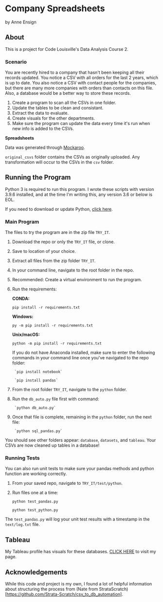 # Company Spreadsheets

by Anne Ensign

## About

This is a project for Code Louisville's Data Analysis Course 2.  

### Scenario

You are recently hired to a company that hasn't been keeping all their records updated. You notice a CSV with all orders for the last 2 years, which is up to date. You also notice a CSV with contact people for the companies, but there are many more companies with orders than contacts on this file. Also, a database would be a better way to store these records.

1. Create a program to scan all the CSVs in one folder.
2. Update the tables to be clean and consistant.
3. Extract the data to evaluate.
4. Create visuals for the other departments.
5. Make sure the program can update the data every time it's run when new info is added to the CSVs.

**Spreadsheets**

Data was generated through [Mockaroo](https://www.mockaroo.com).

`original_csvs` folder contains the CSVs as originally uploaded. Any transformation will occur to the CSVs in the `csv` folder.

## Running the Program

Python 3 is required to run this program. I wrote these scripts with version 3.9.6 installed, and at the time I'm writing this, any version 3.6 or below is EOL.

If you need to download or update Python, [click here](https://www.python.org).

### Main Program

The files to try the program are in the zip file `TRY_IT`.

1. Download the repo or only the `TRY_IT` file, or clone.
2. Save to location of your choice.
3. Extract all files from the zip folder `TRY_IT`.
4. In your command line, navigate to the root folder in the repo.
5. Recommended: Create a virtual environment to run the program.
6. Run the requirements:

     **CONDA:** 

     `pip install -r requirements.txt`

     **Windows:**

     `py -m pip install -r requirements.txt`

     **Unix/macOS:**

     `python -m pip install -r requirements.txt`

     If you do not have Anaconda installed, make sure to enter the following commands in your command line once you've navigated to the repo folder:
       
     	`pip install notebook`

     	`pip install pandas`
	
7. From the root folder `TRY_IT`, navigate to the `python` folder.
8. Run the `db_auto.py` file first with command:

		`python db_auto.py`

9. Once that file is complete, remaining in the `python` folder, run the next file:

		`python sql_pandas.py`

You should see other folders appear: `database`, `datasets`, and `tableau`. Your CSVs are now cleaned up tables in a database!

### Running Tests

You can also run unit tests to make sure your pandas methods and python function are working correctly.

1. From your saved repo, navigate to `TRY_IT/test/python`.
2. Run files one at a time:

	`python test_pandas.py`

	`python test_python.py`

The `test_pandas.py` will log your unit test results with a timestamp in the `text/log.txt` file.

## Tableau

My Tableau profile has visuals for these databases. [CLICK HERE](https://public.tableau.com/app/profile/anne.ensign/viz/Company_16474575907250/Dashboard-2YearReview_1) to visit my page.

## Acknowledgements

While this code and project is my own, I found a lot of helpful information about structuring the process from (Nate from StrataScratch)[https://github.com/Strata-Scratch/csv_to_db_automation].
